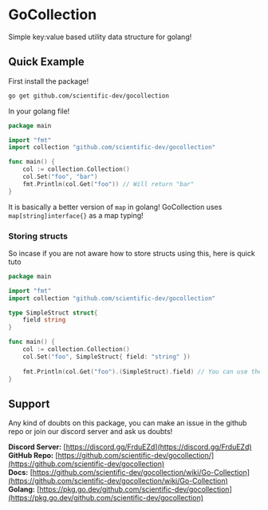 # GoCollection

Simple key:value based utility data structure for golang!

## Quick Example

First install the package!

```sh
go get github.com/scientific-dev/gocollection
```

In your golang file!

```go
package main

import "fmt"
import collection "github.com/scientific-dev/gocollection"

func main() {
    col := collection.Collection()
    col.Set("foo", "bar")
    fmt.Println(col.Get("foo")) // Will return "bar"
}
```

It is basically a better version of `map` in golang! GoCollection uses `map[string]interface{}` as a map typing!

### Storing structs

So incase if you are not aware how to store structs using this, here is quick tuto

```go
package main

import "fmt"
import collection "github.com/scientific-dev/gocollection"

type SimpleStruct struct{
    field string
}

func main() {
    col := collection.Collection()
    col.Set("foo", SimpleStruct{ field: "string" })
    
    fmt.Println(col.Get("foo").(SimpleStruct).field) // You can use the basic type conversion of golang for this!
}
```

## Support

Any kind of doubts on this package, you can make an issue in the github repo or join our discord server and ask us doubts!

**Discord Server:** [https://discord.gg/FrduEZd](https://discord.gg/FrduEZd)<br/>
**GitHub Repo:** [https://github.com/scientific-dev/gocollection/](https://github.com/scientific-dev/gocollection)<br/>
**Docs:** [https://github.com/scientific-dev/gocollection/wiki/Go-Collection](https://github.com/scientific-dev/gocollection/wiki/Go-Collection)<br/>
**Golang:** [https://pkg.go.dev/github.com/scientific-dev/gocollection](https://pkg.go.dev/github.com/scientific-dev/gocollection)
